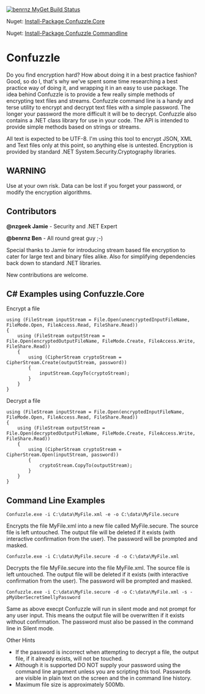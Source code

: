 [![benrnz MyGet Build Status](https://www.myget.org/BuildSource/Badge/benrnz?identifier=13def666-1450-4a0c-adf6-2b3008a08094)](https://www.myget.org/)

Nuget: [Install-Package Confuzzle.Core](https://www.nuget.org/packages/Confuzzle.Core/)

Nuget: [Install-Package Confuzzle Commandline](https://www.nuget.org/packages/Confuzzle/)

# Confuzzle
Do you find encryption hard? How about doing it in a best practice fashion?  Good, so do I, that's why we've spent some time researching a best practice way of doing it, and wrapping it in an easy to use package. The idea behind Confuzzle is to provide a few really simple methods of encrypting text files and streams.
Confuzzle command line is a handy and terse utility to encrypt and decrypt text files with a simple password. The longer your password the more difficult it will be to decrypt.
Confuzzle also contains a .NET class library for use in your code. The API is intended to provide simple methods based on strings or streams.

All text is expected to be UTF-8.  I'm using this tool to encrypt JSON, XML and Text files only at this point, so anything else is untested.
Encryption is provided by standard .NET System.Security.Cryptography libraries.

## WARNING
Use at your own risk.  Data can be lost if you forget your password, or modify the encryption algorithms.

## Contributors

**@nzgeek Jamie** - Security and .NET Expert

**@benrnz Ben**   - All round great guy ;-)

Special thanks to Jamie for introducing stream based file encryption to cater for large text and binary files alike.  Also for simplifying dependencies back down to standard .NET libraries.

New contributions are welcome.

## C# Examples using Confuzzle.Core
Encrypt a file
```
using (FileStream inputStream = File.Open(unencryptedInputFileName, FileMode.Open, FileAccess.Read, FileShare.Read))
{
    using (FileStream outputStream = File.Open(encryptedOutputFileName, FileMode.Create, FileAccess.Write, FileShare.Read))
    {
        using (CipherStream cryptoStream = CipherStream.Create(outputStream, password))
        {
            inputStream.CopyTo(cryptoStream);
        }
    }
}
 ```

Decrypt a file
```
using (FileStream inputStream = File.Open(encryptedInputFileName, FileMode.Open, FileAccess.Read, FileShare.Read))
{
    using (FileStream outputStream = File.Open(decryptedOutputFileName, FileMode.Create, FileAccess.Write, FileShare.Read))
    {
        using (CipherStream cryptoStream = CipherStream.Open(inputStream, password))
        {
            cryptoStream.CopyTo(outputStream);
        }
    }
}
```


## Command Line Examples
`Confuzzle.exe -i C:\data\MyFile.xml -e -o C:\data\MyFile.secure`

Encrypts the file MyFile.xml into a new file called MyFile.secure. The source file is left untouched. The output file will be deleted if it exists (with interactive confirmation from the user). The password will be prompted and masked.

`Confuzzle.exe -i C:\data\MyFile.secure -d -o C:\data\MyFile.xml`

Decrypts the file MyFile.secure into the file MyFile.xml.  The source file is left untouched. The output file will be deleted if it exists (with interactive confirmation from the user). The password will be prompted and masked.
 
`Confuzzle.exe -i C:\data\MyFile.secure -d -o C:\data\MyFile.xml -s -pMyUberSecretSmellyPassword`

Same as above execpt Confuzzle will run in silent mode and not prompt for any user input.  This means the output file will be overwritten if it exists without confirmation.  The password must also be passed in the command line in Silent mode.

Other Hints
* If the password is incorrect when attempting to decrypt a file, the output file, if it already exists, will not be touched.
* Although it is supported DO NOT supply your password using the command line argument unless you are scripting this tool.  Passwords are visible in plain text on the screen and the in command line history.
* Maximum file size is approximately 500Mb. 
